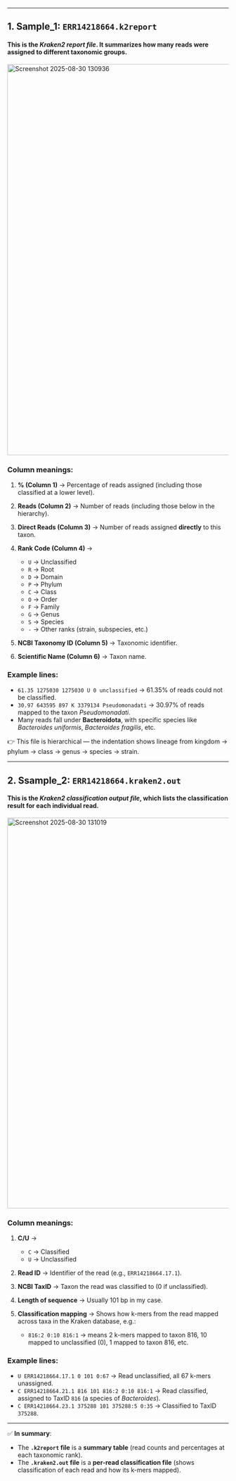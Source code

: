 
---

## **1. Sample_1: `ERR14218664.k2report`**

#### This is the *Kraken2 report file*. It summarizes how many reads were assigned to different taxonomic groups.

<img width="1903" height="889" alt="Screenshot 2025-08-30 130936" src="https://github.com/user-attachments/assets/e40855c2-9f6f-4437-a18e-16683e03f389" />

### Column meanings:

1. **% (Column 1)** → Percentage of reads assigned (including those classified at a lower level).
2. **Reads (Column 2)** → Number of reads (including those below in the hierarchy).
3. **Direct Reads (Column 3)** → Number of reads assigned **directly** to this taxon.
4. **Rank Code (Column 4)** →

   * `U` → Unclassified
   * `R` → Root
   * `D` → Domain
   * `P` → Phylum
   * `C` → Class
   * `O` → Order
   * `F` → Family
   * `G` → Genus
   * `S` → Species
   * `-` → Other ranks (strain, subspecies, etc.)
5. **NCBI Taxonomy ID (Column 5)** → Taxonomic identifier.
6. **Scientific Name (Column 6)** → Taxon name.

### Example lines:

* `61.35 1275030 1275030 U 0 unclassified`
  → 61.35% of reads could not be classified.
* `30.97 643595 897 K 3379134 Pseudomonadati`
  → 30.97% of reads mapped to the taxon *Pseudomonadati*.
* Many reads fall under **Bacteroidota**, with specific species like *Bacteroides uniformis*, *Bacteroides fragilis*, etc.

👉 This file is hierarchical — the indentation shows lineage from kingdom → phylum → class → genus → species → strain.

---

## **2. Ssample_2: `ERR14218664.kraken2.out`**

#### This is the *Kraken2 classification output file*, which lists the classification result for each individual read.
<img width="1914" height="888" alt="Screenshot 2025-08-30 131019" src="https://github.com/user-attachments/assets/7e17a874-f213-4a14-b33e-600b26cfd2b1" />

### Column meanings:

1. **C/U** →

   * `C` → Classified
   * `U` → Unclassified
2. **Read ID** → Identifier of the read (e.g., `ERR14218664.17.1`).
3. **NCBI TaxID** → Taxon the read was classified to (0 if unclassified).
4. **Length of sequence** → Usually 101 bp in my case.
5. **Classification mapping** → Shows how k-mers from the read mapped across taxa in the Kraken database, e.g.:

   * `816:2 0:10 816:1` → means 2 k-mers mapped to taxon 816, 10 mapped to unclassified (0), 1 mapped to taxon 816, etc.

### Example lines:

* `U ERR14218664.17.1 0 101 0:67`
  → Read unclassified, all 67 k-mers unassigned.
* `C ERR14218664.21.1 816 101 816:2 0:10 816:1`
  → Read classified, assigned to TaxID `816` (a species of *Bacteroides*).
* `C ERR14218664.23.1 375288 101 375288:5 0:35`
  → Classified to TaxID `375288`.

---

✅ **In summary**:

* The **`.k2report` file** is a **summary table** (read counts and percentages at each taxonomic rank).
* The **`.kraken2.out` file** is a **per-read classification file** (shows classification of each read and how its k-mers mapped).

